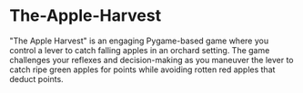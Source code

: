 # The-Apple-Harvest
"The Apple Harvest" is an engaging Pygame-based game where you control a lever to catch falling apples in an orchard setting. The game challenges your reflexes and decision-making as you maneuver the lever to catch ripe green apples for points while avoiding rotten red apples that deduct points.
